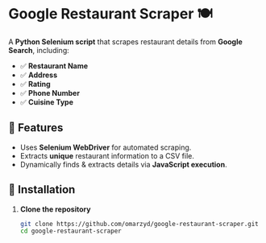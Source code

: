 # Google Restaurant Scraper 🍽️

A **Python Selenium script** that scrapes restaurant details from **Google Search**, including:
- ✅ **Restaurant Name**
- ✅ **Address**
- ✅ **Rating**
- ✅ **Phone Number**
- ✅ **Cuisine Type**

## 📌 Features
- Uses **Selenium WebDriver** for automated scraping.
- Extracts **unique** restaurant information to a CSV file.
- Dynamically finds & extracts details via **JavaScript execution**.

## 🚀 Installation

1. **Clone the repository**
   ```sh
   git clone https://github.com/omarzyd/google-restaurant-scraper.git
   cd google-restaurant-scraper
